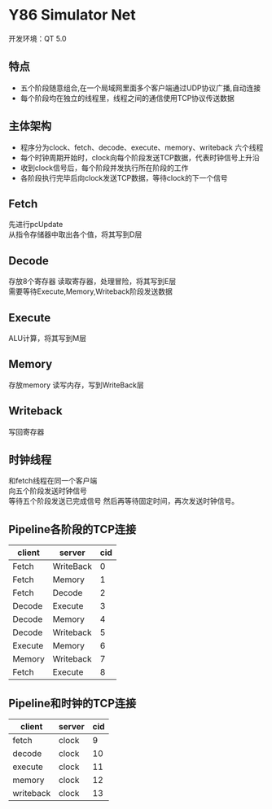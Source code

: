 Y86 Simulator Net
===============
 
开发环境：QT 5.0  


## 特点
- 五个阶段随意组合,在一个局域网里面多个客户端通过UDP协议广播,自动连接     
- 每个阶段均在独立的线程里，线程之间的通信使用TCP协议传送数据  

## 主体架构 
- 程序分为clock、fetch、decode、execute、memory、writeback 六个线程  
- 每个时钟周期开始时，clock向每个阶段发送TCP数据，代表时钟信号上升沿  
- 收到clock信号后，每个阶段并发执行所在阶段的工作  
- 各阶段执行完毕后向clock发送TCP数据，等待clock的下一个信号


## Fetch  
先进行pcUpdate  
从指令存储器中取出各个值，将其写到D层  

## Decode  
存放8个寄存器
读取寄存器，处理冒险，将其写到E层  
需要等待Execute,Memory,Writeback阶段发送数据

## Execute  
ALU计算，将其写到M层  

## Memory  
存放memory
读写内存，写到WriteBack层  

## Writeback  
写回寄存器

## 时钟线程
和fetch线程在同一个客户端  
向五个阶段发送时钟信号  
等待五个阶段发送已完成信号
然后再等待固定时间，再次发送时钟信号。

## Pipeline各阶段的TCP连接
client|server|cid
------|------|---
Fetch|WriteBack|0
Fetch|Memory|1
Fetch|Decode|2
Decode|Execute|3
Decode|Memory|4
Decode|Writeback|5
Execute|Memory|6
Memory|Writeback|7
Fetch|Execute|8


## Pipeline和时钟的TCP连接  
client|server|cid
------|------|---
fetch|clock|9
decode|clock|10
execute|clock|11
memory|clock|12
writeback|clock|13

